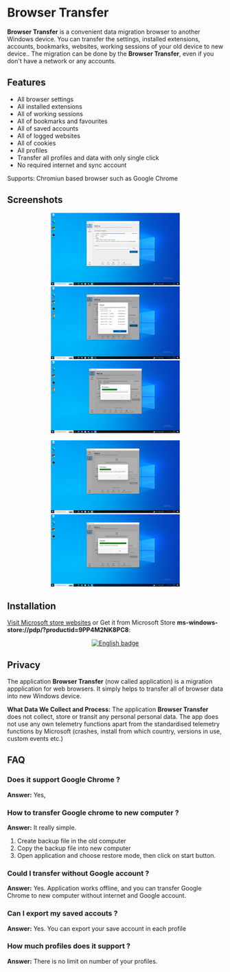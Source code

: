 # Browser Transfer
**Browser Transfer** is a convenient data migration browser to another Windows device. You can transfer the settings, installed extensions, accounts, bookmarks, websites, working sessions of your old device to new device..
The migration can be done by the **Browser Transfer**, even if you don't have a network or any accounts.

## Features
- All browser settings
- All installed extensions
- All of working sessions
- All of bookmarks and favourites
- All of saved accounts
- All of logged websites
- All of cookies
- All profiles
- Transfer all profiles and data with only single click
- No required internet and sync account

Supports:
Chromiun based browser such as Google Chrome

## Screenshots
<p align="center">
<img src="Screenshot/1.PNG" alt="Browser Transfer White Theme" width="300" /> 
<img src="Screenshot/2.PNG" alt="Browser Transfer White Theme" width="300" /> 
<img src="Screenshot/3.PNG" alt="Browser Transfer White Theme" width="300" /> 
</p>
<p align="center">
 <img src="Screenshot/4.PNG" alt=" Browser Transfer Black Theme" width="300" />
 <img src="Screenshot/5.PNG" alt=" Browser Transfer Black Theme" width="300" />
</p>

## Installation

[Visit Microsoft store websites](https://www.microsoft.com/store/apps/9PP4M2NK8PC8)  or Get it from Microsoft Store **ms-windows-store://pdp/?productid=9PP4M2NK8PC8**: 

<p align="center">
	<a href="https://www.microsoft.com/store/apps/9PP4M2NK8PC8">
		<img src='https://developer.microsoft.com/store/badges/images/English_get-it-from-MS.png' alt='English badge' width="150" />
	</a>
</p>


## Privacy

The application **Browser Transfer** (now called application) is a migration appplication for web browsers. It simply helps to transfer all of browser data into new Windows device.

**What Data We Collect and Process:** The application **Browser Transfer** does not collect, store or transit any personal personal data.
The app does not use any own telemetry functions apart from the standardised telemetry functions by Microsoft (crashes, install from which country, versions in use, custom events etc.)

## FAQ 
### Does it support Google Chrome ?
**Answer:** Yes, 

### How to transfer Google chrome to new computer ?
**Answer:** It really simple. 
1. Create backup file in the old computer
2. Copy the backup file into new computer
3. Open application and choose restore mode, then click on start button. 

### Could I transfer without Google account ?
**Answer:** Yes. Application works offline, and you can transfer Google Chrome to new computer without internet and Google account.

### Can I export my saved accouts ?
**Answer:** Yes. You can export your save account in each profile

### How much profiles does it support ?
**Answer:** There is no limit on number of your profiles. 
